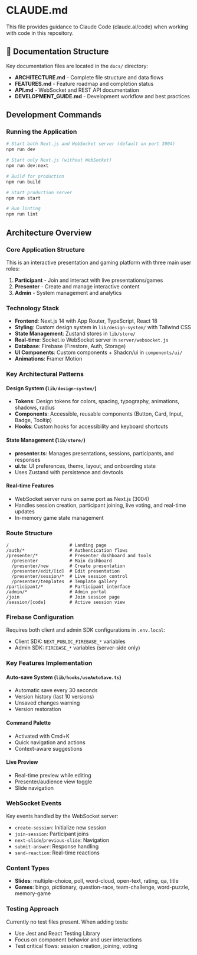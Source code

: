 # CLAUDE.md

This file provides guidance to Claude Code (claude.ai/code) when working with code in this repository.

## 📁 Documentation Structure

Key documentation files are located in the `docs/` directory:
- **ARCHITECTURE.md** - Complete file structure and data flows
- **FEATURES.md** - Feature roadmap and completion status
- **API.md** - WebSocket and REST API documentation
- **DEVELOPMENT_GUIDE.md** - Development workflow and best practices

## Development Commands

### Running the Application
```bash
# Start both Next.js and WebSocket server (default on port 3004)
npm run dev

# Start only Next.js (without WebSocket)
npm run dev:next

# Build for production
npm run build

# Start production server
npm run start

# Run linting
npm run lint
```

## Architecture Overview

### Core Application Structure

This is an interactive presentation and gaming platform with three main user roles:

1. **Participant** - Join and interact with live presentations/games
2. **Presenter** - Create and manage interactive content
3. **Admin** - System management and analytics

### Technology Stack
- **Frontend**: Next.js 14 with App Router, TypeScript, React 18
- **Styling**: Custom design system in `lib/design-system/` with Tailwind CSS
- **State Management**: Zustand stores in `lib/store/`
- **Real-time**: Socket.io WebSocket server in `server/websocket.js`
- **Database**: Firebase (Firestore, Auth, Storage)
- **UI Components**: Custom components + Shadcn/ui in `components/ui/`
- **Animations**: Framer Motion

### Key Architectural Patterns

#### Design System (`lib/design-system/`)
- **Tokens**: Design tokens for colors, spacing, typography, animations, shadows, radius
- **Components**: Accessible, reusable components (Button, Card, Input, Badge, Tooltip)
- **Hooks**: Custom hooks for accessibility and keyboard shortcuts

#### State Management (`lib/store/`)
- **presenter.ts**: Manages presentations, sessions, participants, and responses
- **ui.ts**: UI preferences, theme, layout, and onboarding state
- Uses Zustand with persistence and devtools

#### Real-time Features
- WebSocket server runs on same port as Next.js (3004)
- Handles session creation, participant joining, live voting, and real-time updates
- In-memory game state management

### Route Structure
```
/                       # Landing page
/auth/*                 # Authentication flows
/presenter/*            # Presenter dashboard and tools
  /presenter            # Main dashboard
  /presenter/new        # Create presentation
  /presenter/edit/[id]  # Edit presentation
  /presenter/session/*  # Live session control
  /presenter/templates  # Template gallery
/participant/*          # Participant interface
/admin/*                # Admin portal
/join                   # Join session page
/session/[code]         # Active session view
```

### Firebase Configuration
Requires both client and admin SDK configurations in `.env.local`:
- Client SDK: `NEXT_PUBLIC_FIREBASE_*` variables
- Admin SDK: `FIREBASE_*` variables (server-side only)

### Key Features Implementation

#### Auto-save System (`lib/hooks/useAutoSave.ts`)
- Automatic save every 30 seconds
- Version history (last 10 versions)
- Unsaved changes warning
- Version restoration

#### Command Palette
- Activated with Cmd+K
- Quick navigation and actions
- Context-aware suggestions

#### Live Preview
- Real-time preview while editing
- Presenter/audience view toggle
- Slide navigation

### WebSocket Events
Key events handled by the WebSocket server:
- `create-session`: Initialize new session
- `join-session`: Participant joins
- `next-slide`/`previous-slide`: Navigation
- `submit-answer`: Response handling
- `send-reaction`: Real-time reactions

### Content Types
- **Slides**: multiple-choice, poll, word-cloud, open-text, rating, qa, title
- **Games**: bingo, pictionary, question-race, team-challenge, word-puzzle, memory-game

### Testing Approach
Currently no test files present. When adding tests:
- Use Jest and React Testing Library
- Focus on component behavior and user interactions
- Test critical flows: session creation, joining, voting